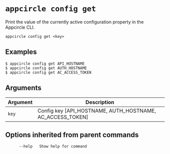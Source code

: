 # `appcircle config get`

Print the value of the currently active configuration property in the Appcircle CLI.

```plaintext
appcircle config get <key>
```
## Examples

```plaintext
$ appcircle config get API_HOSTNAME
$ appcircle config get AUTH_HOSTNAME
$ appcircle config get AC_ACCESS_TOKEN
```

## Arguments

| Argument                                                                                                                                 | Description                                             |
| --------------------------------------------------------------------------------------------------------------------------------------- | ------------------------------------------------------- |
| `key`                                                                                                        | Config key [API_HOSTNAME, AUTH_HOSTNAME, AC_ACCESS_TOKEN]                                           

## Options inherited from parent commands

```plaintext
      --help   Show help for command
```
